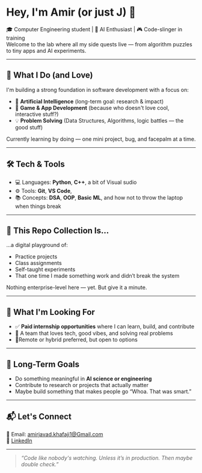 # Hey, I'm Amir (or just J) 👋

🎓 Computer Engineering student | 🤖 AI Enthusiast | 🎮 Code-slinger in training  
Welcome to the lab where all my side quests live — from algorithm puzzles to tiny apps and AI experiments.

---

## 🧠 What I Do (and Love)

I'm building a strong foundation in software development with a focus on:

- 🔬 **Artificial Intelligence** (long-term goal: research & impact)
- 📱 **Game & App Development** (because who doesn't love cool, interactive stuff?)
- 💡 **Problem Solving** (Data Structures, Algorithms, logic battles — the good stuff)

Currently learning by doing — one mini project, bug, and facepalm at a time.

---

## 🛠 Tech & Tools

- 💻 Languages: **Python**, **C++**, a bit of Visual sudio   
- ⚙️ Tools: **Git**, **VS Code**, 
- 📚 Concepts: **DSA**, **OOP**, **Basic ML**, and how not to throw the laptop when things break

---

## 🚧 This Repo Collection Is...

...a digital playground of:

- Practice projects  
- Class assignments  
- Self-taught experiments  
- That one time I made something work and didn’t break the system

Nothing enterprise-level here — yet. But give it a minute.

---

## 💼 What I'm Looking For

- ✅ **Paid internship opportunities** where I can learn, build, and contribute  
- 🧠 A team that loves tech, good vibes, and solving real problems  
- 📍Remote or hybrid preferred, but open to options

---

## 🎯 Long-Term Goals

- Do something meaningful in **AI science or engineering**  
- Contribute to research or projects that actually matter  
- Maybe build something that makes people go “Whoa. That was smart.”

---

## 📬 Let's Connect

📧 Email: amirjavad.khafaji1@Gmail.com  
🔗 [LinkedIn](https://www.linkedin.com/in/%D8%A7%D9%85%DB%8C%D8%B1-%D8%AC%D9%88%D8%A7%D8%AF-%D8%AE%D9%81%D8%A7%D8%AC%DB%8C-0a13aa358/) 

---

> _“Code like nobody's watching. Unless it’s in production. Then maybe double check.”_
